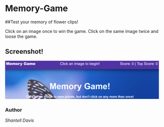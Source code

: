 # Memory-Game

##Test your memory of flower clips!

Click on an image once to win the game. Click on the same image twice and loose the game.

## Screenshot!
<img src="public/assets/images/clicky.PNG" width="625">


### Author
_Shantell Davis_
